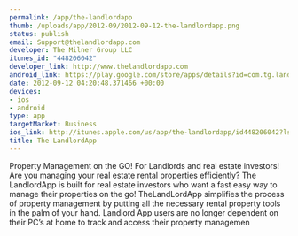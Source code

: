 ```yaml
--- 
permalink: /app/the-landlordapp
thumb: /uploads/app/2012-09/2012-09-12-the-landlordapp.png
status: publish
email: Support@thelandlordapp.com
developer: The Milner Group LLC
itunes_id: "448206042"
developer_link: http://www.thelandlordapp.com
android_link: https://play.google.com/store/apps/details?id=com.tg.landlord&feature=search_result#?t=W251bGwsMSwyLDEsImNvbS50Zy5sYW5kbG9yZCJd
date: 2012-09-12 04:20:48.371466 +00:00
devices: 
- ios
- android
type: app
targetMarket: Business
ios_link: http://itunes.apple.com/us/app/the-landlordapp/id448206042?ls=1%26mt=8
title: The LandlordApp
---
```


Property Management on the GO! For Landlords and real estate investors!
Are you managing your real estate rental properties efficiently?
The LandlordApp is built for real estate investors who want a fast easy way to manage their properties on the go! TheLandLordApp simplifies the process of property management by putting all the necessary rental property tools in the palm of your hand. Landlord App users are no longer dependent on their PC’s at home to track and access their property managemen
